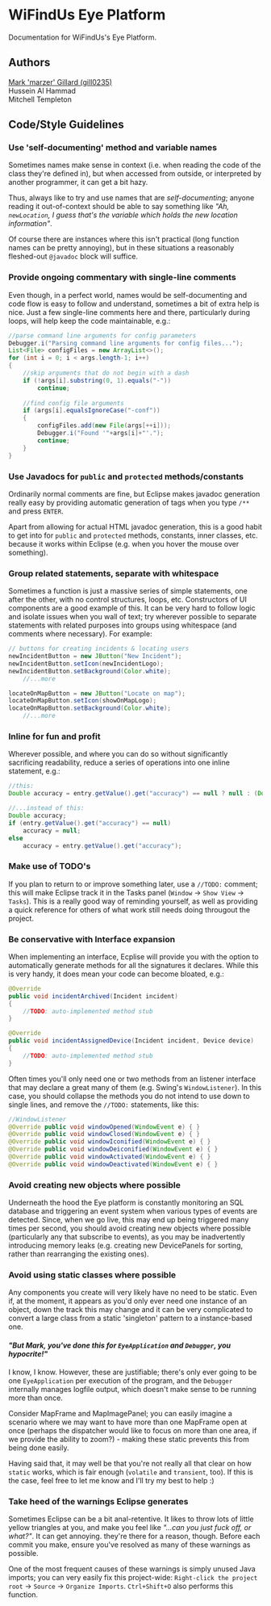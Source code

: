 # WiFindUs Eye Platform
Documentation for WiFindUs's Eye Platform.

## Authors
[Mark 'marzer' Gillard \(gill0235\)](kttp://www.marzersoft.com/)  
Hussein Al Hammad  
Mitchell Templeton

## Code/Style Guidelines

### Use 'self-documenting' method and variable names
Sometimes names make sense in context (i.e. when reading the code of the class they're defined in), but when accessed from outside, or interpreted by another programmer, it can get a bit hazy.  

Thus, always like to try and use names that are *self-documenting*; anyone reading it out-of-context should be able to say something like *"Ah, `newLocation`, I guess that's the variable which holds the new location information"*.

Of course there are instances where this isn't practical (long function names can be pretty annoying), but in these situations a reasonably fleshed-out `@javadoc` block will suffice.

### Provide ongoing commentary with single-line comments
Even though, in a perfect world, names would be self-documenting and code flow is easy to follow and understand, sometimes a bit of extra help is nice. Just a few single-line comments here and there, particularly during loops, will help keep the code maintainable, e.g.:
```java  
//parse command line arguments for config parameters
Debugger.i("Parsing command line arguments for config files...");
List<File> configFiles = new ArrayList<>();
for (int i = 0; i < args.length-1; i++)
{
	//skip arguments that do not begin with a dash
	if (!args[i].substring(0, 1).equals("-"))
		continue;
	
	//find config file arguments
	if (args[i].equalsIgnoreCase("-conf"))
	{
		configFiles.add(new File(args[++i]));
		Debugger.i("Found '"+args[i]+"'.");
		continue;
	}
}
```


### Use Javadocs for `public` and `protected` methods/constants
Ordinarily normal comments are fine, but Eclipse makes javadoc generation really easy by providing automatic generation of tags when you type `/**` and press `ENTER`.

Apart from allowing for actual HTML javadoc generation, this is a good habit to get into for `public` and `protected` methods, constants, inner classes, etc. because it works within Eclipse (e.g. when you hover the mouse over something).

### Group related statements, separate with whitespace
Sometimes a function is just a massive series of simple statements, one after the other, with no control structures, loops, etc. Constructors of UI components are a good example of this. It can be very hard to follow logic and isolate issues when you wall of text; try wherever possible to separate statements with related purposes into groups using whitespace (and comments where necessary). For example:
```java  
// buttons for creating incidents & locating users
newIncidentButton = new JButton("New Incident");
newIncidentButton.setIcon(newIncidentLogo);
newIncidentButton.setBackground(Color.white);
    //...more

locateOnMapButton = new JButton("Locate on map");
locateOnMapButton.setIcon(showOnMapLogo);
locateOnMapButton.setBackground(Color.white);
    //...more
```

### Inline for fun and profit
Wherever possible, and where you can do so without significantly sacrificing readability, reduce a series of operations into one inline statement, e.g.:
```java  
//this:
Double accuracy = entry.getValue().get("accuracy") == null ? null : (Double)entry.getValue().get("accuracy");

//...instead of this:
Double accuracy;
if (entry.getValue().get("accuracy") == null)
    accuracy = null;
else
    accuracy = entry.getValue().get("accuracy");
```

### Make use of TODO's  
If you plan to return to or improve something later, use a `//TODO:` comment; this will make Eclipse track it in the Tasks panel (`Window` &rarr; `Show View` &rarr; `Tasks`). This is a really good way of reminding yourself, as well as providing a quick reference for others of what work still needs doing througout the project.  

### Be conservative with Interface expansion  
When implementing an interface, Ecplise will provide you with the option to automatically generate methods for all the signatures it declares. While this is very handy, it does mean your code can become bloated, e.g.:  
```java  
@Override
public void incidentArchived(Incident incident)
{
	//TODO: auto-implemented method stub
}

@Override
public void incidentAssignedDevice(Incident incident, Device device)
{
	//TODO: auto-implemented method stub
}
```
Often times you'll only need one or two methods from an listener interface that may declare a great many of them (e.g. Swing's `WindowListener`). In this case, you should collapse the methods you do not intend to use down to single lines, and remove the `//TODO:` statements, like this:
```java  
//WindowListener
@Override public void windowOpened(WindowEvent e) { }
@Override public void windowClosed(WindowEvent e) { }
@Override public void windowIconified(WindowEvent e) { }
@Override public void windowDeiconified(WindowEvent e) { }
@Override public void windowActivated(WindowEvent e) { }
@Override public void windowDeactivated(WindowEvent e) { }
```

### Avoid creating new objects where possible
Underneath the hood the Eye platform is constantly monitoring an SQL database and triggering an event system when various types of events are detected. Since, when we go live, this may end up being triggered many times per second, you should avoid creating new objects where possible (particularly any that subscribe to events), as you may be inadvertently introducing memory leaks (e.g. creating new DevicePanels for sorting, rather than rearranging
the existing ones).

### Avoid using static classes where possible
Any components you create will very likely have no need to be static. Even if, at the moment, it appears as you'd only ever need one instance of an object, down the track this may change and it can be very complicated to convert a large class from a static 'singleton' pattern to a instance-based one.

#### *"But Mark, you've done this for `EyeApplication` and `Debugger`, you hypocrite!"*
I know, I know. However, these are justifiable; there's only ever going to be one `EyeApplication` per execution of the program, and the `Debugger` internally manages logfile output, which doesn't make sense to be running more than once.

Consider MapFrame and MapImagePanel; you can easily imagine a scenario where we may want to have more than one MapFrame open at once (perhaps the dispatcher would like to focus on more than one area, if we provide the ability to zoom?) - making these static prevents this from being done easily.

Having said that, it may well be that you're not really all that clear on how `static` works, which is fair enough (`volatile` and `transient`, too). If this is the case, feel free to let me know and I'll try my best to help :)

### Take heed of the warnings Eclipse generates
Sometimes Eclipse can be a bit anal-retentive. It likes to throw lots of little yellow triangles at you, and make you feel like *"...can you just fuck off, or what?"*. It can get annoying. they're there for a reason, though. Before each commit you make, ensure you've resolved as many of these warnings as possible.

One of the most frequent causes of these warnings is simply unused Java imports; you can very easily fix this project-wide: `Right-click the project root` &rarr; `Source` &rarr; `Organize Imports`. `Ctrl+Shift+O` also performs this function.  